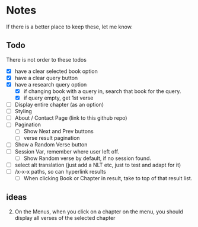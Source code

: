 # Notes

If there is a better place to keep these, let me know.

## Todo

There is not order to these todos

- [x] have a clear selected book option
- [x] have a clear query button
- [x] have a research query option
  - [x] if changing book with a query in, search that book for the query.
  - [x] if query empty, get 1st verse
- [ ] Display entire chapter (as an option)
- [ ] Styling
- [ ] About / Contact Page (link to this github repo)
- [ ] Pagination
  - [ ] Show Next and Prev buttons
  - [ ] verse result pagination
- [ ] Show a Random Verse button
- [ ] Session Var, remember where user left off.
   - [ ] Show Random verse by default, if no session found.
- [ ] select alt translation (just add a NLT etc, just to test and adapt for it)
- [ ] /x-x-x paths, so can hyperlink results
  - [ ] When clicking Book or Chapter in result, take to top of that result list.

## ideas

2. On the Menus, when you click on a chapter on the menu, you should display all verses of the selected chapter